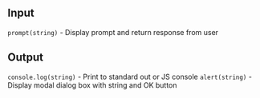 ## Input
`prompt(string)` - Display prompt and return response from user

## Output
`console.log(string)` - Print to standard out or JS console
`alert(string)` - Display modal dialog box with string and OK button
